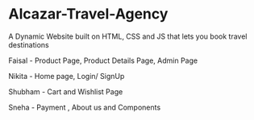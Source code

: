 # Alcazar-Travel-Agency
A Dynamic Website built on HTML, CSS and JS that lets you book travel destinations <br/>

Faisal - Product Page, Product Details Page, Admin Page  </br>

Nikita - Home page, Login/ SignUp </br>

Shubham - Cart and Wishlist Page</br>

Sneha - Payment , About us and Components</br>

